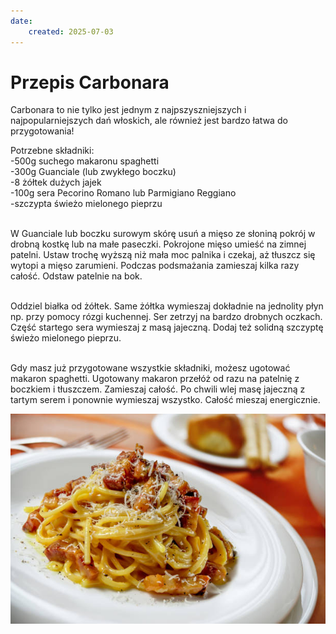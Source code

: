 ```yaml
---
date: 
    created: 2025-07-03
---
```


# Przepis Carbonara

Carbonara to nie tylko jest jednym z  najpszyszniejszych i najpopularniejszych dań włoskich, ale również jest bardzo łatwa do przygotowania!

Potrzebne składniki:
<br>-500g suchego makaronu spaghetti
<br>-300g Guanciale (lub zwykłego boczku)
<br>-8 żółtek dużych jajek
<br>-100g sera Pecorino Romano lub Parmigiano Reggiano
<br>-szczypta świeżo mielonego pieprzu

<br>W Guanciale lub boczku surowym skórę usuń a mięso ze słoniną pokrój w drobną kostkę lub na małe paseczki. Pokrojone mięso umieść na zimnej patelni. Ustaw trochę wyższą niż mała moc palnika i czekaj, aż tłuszcz się wytopi a mięso zarumieni. Podczas podsmażania zamieszaj kilka razy całość. Odstaw patelnie na bok.

<br>Oddziel białka od żółtek. Same żółtka wymieszaj dokładnie na jednolity płyn np. przy pomocy rózgi kuchennej. Ser zetrzyj na bardzo drobnych oczkach. Część startego sera wymieszaj z masą jajeczną. Dodaj też solidną szczyptę świeżo mielonego pieprzu.

<br>Gdy masz już przygotowane wszystkie składniki, możesz ugotować makaron spaghetti. Ugotowany makaron przełóż od razu na patelnię z boczkiem i tłuszczem. Zamieszaj całość. Po chwili wlej masę jajeczną z tartym serem i ponownie wymieszaj wszystko. Całość mieszaj energicznie.

![Carbonara](./photos/carbonara.jpg)

